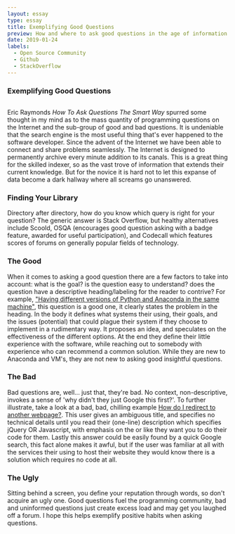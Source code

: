 ```yaml
---
layout: essay
type: essay
title: Exemplifying Good Questions
preview: How and where to ask good questions in the age of information.
date: 2019-01-24
labels:
  - Open Source Community
  - Github
  - StackOverflow
---
```


### Exemplifying Good Questions 

<img class="ui small left floated rounded image" scr="{{ site.baseurl }}/images/questionasking.jpg">

Eric Raymonds *How To Ask Questions The Smart Way* spurred some thought in my mind as to the mass quantity of programming questions on the Internet and the sub-group of good and bad questions. It is undeniable that the search engine is the most useful thing that's ever happened to the software developer. Since the advent of the Internet we have been able to connect and share problems seamlessly. The Internet is designed to permanently archive every minute addition to its canals. This is a great thing for the skilled indexer, so as the vast trove of information that extends their current knowledge. But for the novice it is hard not to let this expanse of data become a dark hallway where all screams go unanswered.

### Finding Your Library

Directory after directory, how do you know which query is right for your question? The generic answer is Stack Overflow, but healthy alternatives include Scoold, OSQA (encourages good question asking with a badge feature, awarded for useful participation), and Codecall which features scores of forums on generally popular fields of technology.

### The Good

When it comes to asking a good question there are a few factors to take into account: what is the goal? is the question easy to understand? does the question have a descriptive heading/labeling for the reader to contrive? For example, ["Having different versions of Python and Anaconda in the same machine"](https://stackoverflow.com/questions/54354645/having-different-versions-of-python-and-anaconda-in-same-machine), this question is a good one, it clearly states the problem in the heading. In the body it defines what systems their using, their goals, and the issues (potential) that could plague their system if they choose to implement in a rudimentary way. It proposes an idea, and speculates on the effectiveness of the different options. At the end they define their little experience with the software, while reaching out to somebody with experience who can recommend a common solution. While they are new to Anaconda and VM's, they are not new to asking good insightful questions.

### The Bad

Bad questions are, well... just that, they're bad. No context, non-descriptive, invokes a sense of 'why didn't they just Google this first?'. To further illustrate, take a look at a bad, bad, chilling example [How do I redirect to another webpage?](https://stackoverflow.com/questions/503093/how-do-i-redirect-to-another-webpage). This user gives an ambiguous title, and specifies no technical details until you read their (one-line) description which specifies jQuery OR Javascript, with emphasis on the or like they want you to do their code for them. Lastly this answer could be easily found by a quick Google search, this fact alone makes it awful, but if the user was familiar at all with the services their using to host their website they would know there is a solution which requires no code at all. 

### The Ugly

Sitting behind a screen, you define your reputation through words, so don't acquire an ugly one. Good questions fuel the programming community, bad and uninformed questions just create excess load and may get you laughed off a forum. I hope this helps exemplify positive habits when asking questions. 

